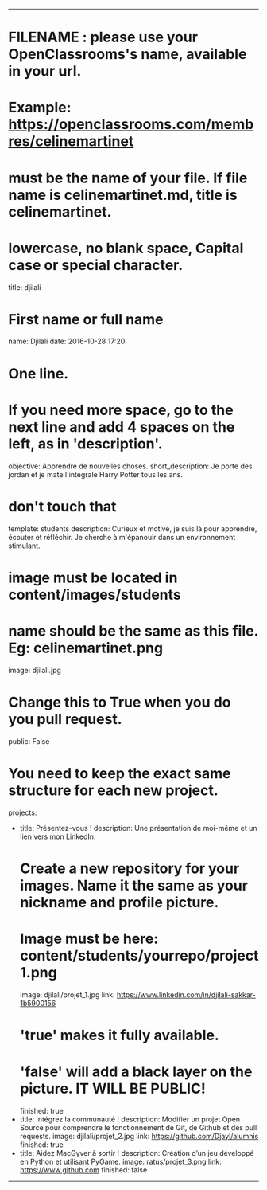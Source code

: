 ---

# FILENAME : please use your OpenClassrooms's name, available in your url.
# Example: https://openclassrooms.com/membres/celinemartinet
# must be the name of your file. If file name is celinemartinet.md, title is celinemartinet.
# lowercase, no blank space, Capital case or special character.
title: djilali

# First name or full name
name: Djilali
date: 2016-10-28 17:20

# One line.
# If you need more space, go to the next line and add 4 spaces on the left, as in 'description'.
objective: Apprendre de nouvelles choses.
short_description: Je porte des jordan et je mate l'intégrale Harry Potter tous les ans.

# don't touch that
template: students
description:
    Curieux et motivé, je suis là pour apprendre, écouter et réfléchir. Je cherche à m'épanouir dans un environnement stimulant.

# image must be located in content/images/students
# name should be the same as this file. Eg: celinemartinet.png
image: djilali.jpg

# Change this to True when you do you pull request.
public: False

# You need to keep the exact same structure for each new project.
projects:
  - title: Présentez-vous !
    description: Une présentation de moi-même et un lien vers mon LinkedIn.
    # Create a new repository for your images. Name it the same as your nickname and profile picture.
    # Image must be here: content/students/yourrepo/project1.png
    image: djilali/projet_1.jpg
    link: https://www.linkedin.com/in/djilali-sakkar-1b5900156
    # 'true' makes it fully available.
    # 'false' will add a black layer on the picture. IT WILL BE PUBLIC!
    finished: true
  - title: Intégrez la communauté !
    description: Modifier un projet Open Source pour comprendre le fonctionnement de Git, de Github et des pull requests. 
    image: djilali/projet_2.jpg
    link: https://github.com/Djayl/alumnis
    finished: true
  - title: Aidez MacGyver à sortir !
    description: Création d’un jeu développé en Python et utilisant PyGame.
    image: ratus/projet_3.png
    link: https://www.github.com
    finished: false
---